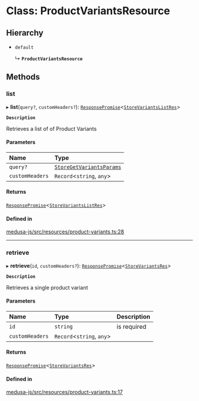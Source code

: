 # Class: ProductVariantsResource

## Hierarchy

- `default`

  ↳ **`ProductVariantsResource`**

## Methods

### list

▸ **list**(`query?`, `customHeaders?`): [`ResponsePromise`](../modules/internal.md#responsepromise)<[`StoreVariantsListRes`](../modules/internal-40.md#storevariantslistres)\>

**`Description`**

Retrieves a list of of Product Variants

#### Parameters

| Name | Type |
| :------ | :------ |
| `query?` | [`StoreGetVariantsParams`](internal-40.StoreGetVariantsParams.md) |
| `customHeaders` | `Record`<`string`, `any`\> |

#### Returns

[`ResponsePromise`](../modules/internal.md#responsepromise)<[`StoreVariantsListRes`](../modules/internal-40.md#storevariantslistres)\>

#### Defined in

[medusa-js/src/resources/product-variants.ts:28](https://github.com/pKorsholm/medusa/blob/829d87b84/packages/medusa-js/src/resources/product-variants.ts#L28)

___

### retrieve

▸ **retrieve**(`id`, `customHeaders?`): [`ResponsePromise`](../modules/internal.md#responsepromise)<[`StoreVariantsRes`](../modules/internal-40.md#storevariantsres)\>

**`Description`**

Retrieves a single product variant

#### Parameters

| Name | Type | Description |
| :------ | :------ | :------ |
| `id` | `string` | is required |
| `customHeaders` | `Record`<`string`, `any`\> |  |

#### Returns

[`ResponsePromise`](../modules/internal.md#responsepromise)<[`StoreVariantsRes`](../modules/internal-40.md#storevariantsres)\>

#### Defined in

[medusa-js/src/resources/product-variants.ts:17](https://github.com/pKorsholm/medusa/blob/829d87b84/packages/medusa-js/src/resources/product-variants.ts#L17)

